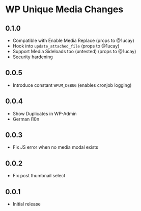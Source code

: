 WP Unique Media Changes
=======================

0.1.0
-----
 - Compatible with Enable Media Replace (props to @1ucay)
 - Hook into `update_attached_file` (props to @1ucay)
 - Support Media Sideloads too (untested) (props to @1ucay)
 - Security hardening

0.0.5
-----
 - Introduce constant `WPUM_DEBUG` (enables cronjob logging)

0.0.4
-----
 - Show Duplicates in WP-Admin
 - German l10n

0.0.3
-----
 - Fix JS error when no media modal exists

0.0.2
-----
 - Fix post thumbnail select

0.0.1
-----
 - Initial release
